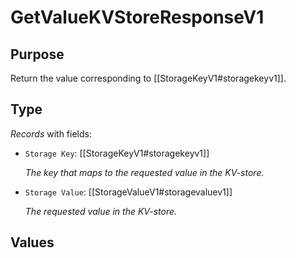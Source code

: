 # GetValueKVStoreResponseV1

## Purpose

<!-- ANCHOR: purpose -->
Return the value corresponding to [[StorageKeyV1#storagekeyv1]]. 
<!-- ANCHOR_END: purpose -->

## Type

<!-- ANCHOR: type -->
<div class="type">

*Records* with fields:
- `Storage Key`: [[StorageKeyV1#storagekeyv1]]

  *The key that maps to the requested value in the KV-store.*

- `Storage Value`: [[StorageValueV1#storagevaluev1]]

  *The requested value in the KV-store.*


</div>
<!-- ANCHOR_END: type -->

## Values

